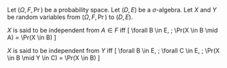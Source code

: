 Let $(\Omega, F, \Pr)$ be a probability space.
Let $(D, E)$ be a $\sigma$-algebra.
Let $X$ and $Y$ be random variables from $(\Omega, F, \Pr)$ to $(D, E)$.

$X$ is said to be independent from $A \in F$ iff
\[ \forall B \in E, \; \Pr(X \in B \mid A) = \Pr(X \in B) \]

$X$ is said to be independent from $Y$ iff
\[ \forall B \in E, \; \forall C \in E, \; \Pr(X \in B \mid Y \in C) = \Pr(X \in B) \]
